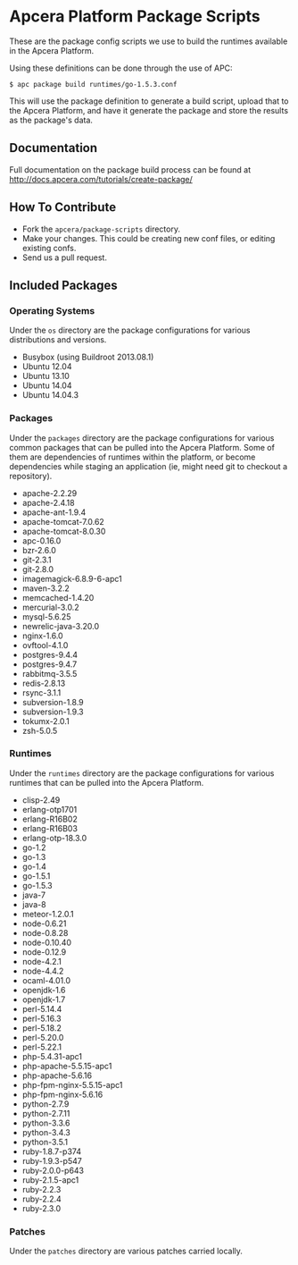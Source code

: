 # Apcera Platform Package Scripts

These are the package config scripts we use to build the runtimes available in the Apcera Platform.

Using these definitions can be done through the use of APC:

```console
$ apc package build runtimes/go-1.5.3.conf
```

This will use the package definition to generate a build script, upload that to
the Apcera Platform, and have it generate the package and store the results as the
package's data.

## Documentation

Full documentation on the package build process can be found at http://docs.apcera.com/tutorials/create-package/

## How To Contribute

* Fork the `apcera/package-scripts` directory.
* Make your changes. This could be creating new conf files, or editing existing confs.
* Send us a pull request.

## Included Packages

### Operating Systems

Under the `os` directory are the package configurations for various
distributions and versions.

* Busybox (using Buildroot 2013.08.1)
* Ubuntu 12.04
* Ubuntu 13.10
* Ubuntu 14.04
* Ubuntu 14.04.3

### Packages

Under the `packages` directory are the package configurations for various common
packages that can be pulled into the Apcera Platform. Some of them are dependencies of
runtimes within the platform, or become dependencies while staging an
application (ie, might need git to checkout a repository).

* apache-2.2.29
* apache-2.4.18
* apache-ant-1.9.4
* apache-tomcat-7.0.62
* apache-tomcat-8.0.30
* apc-0.16.0
* bzr-2.6.0
* git-2.3.1
* git-2.8.0
* imagemagick-6.8.9-6-apc1
* maven-3.2.2
* memcached-1.4.20
* mercurial-3.0.2
* mysql-5.6.25
* newrelic-java-3.20.0
* nginx-1.6.0
* ovftool-4.1.0
* postgres-9.4.4
* postgres-9.4.7
* rabbitmq-3.5.5
* redis-2.8.13
* rsync-3.1.1
* subversion-1.8.9
* subversion-1.9.3
* tokumx-2.0.1
* zsh-5.0.5

### Runtimes

Under the `runtimes` directory are the package configurations for various
runtimes that can be pulled into the Apcera Platform.

* clisp-2.49
* erlang-otp1701
* erlang-R16B02
* erlang-R16B03
* erlang-otp-18.3.0
* go-1.2
* go-1.3
* go-1.4
* go-1.5.1
* go-1.5.3
* java-7
* java-8
* meteor-1.2.0.1
* node-0.6.21
* node-0.8.28
* node-0.10.40
* node-0.12.9
* node-4.2.1
* node-4.4.2
* ocaml-4.01.0
* openjdk-1.6
* openjdk-1.7
* perl-5.14.4
* perl-5.16.3
* perl-5.18.2
* perl-5.20.0
* perl-5.22.1
* php-5.4.31-apc1
* php-apache-5.5.15-apc1
* php-apache-5.6.16
* php-fpm-nginx-5.5.15-apc1
* php-fpm-nginx-5.6.16
* python-2.7.9
* python-2.7.11
* python-3.3.6
* python-3.4.3
* python-3.5.1
* ruby-1.8.7-p374
* ruby-1.9.3-p547
* ruby-2.0.0-p643
* ruby-2.1.5-apc1
* ruby-2.2.3
* ruby-2.2.4
* ruby-2.3.0


### Patches

Under the `patches` directory are various patches carried locally.
